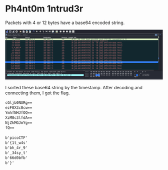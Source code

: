 # Ph4nt0m 1ntrud3r

Packets with 4 or 12 bytes have a base64 encoded string.

![Ph4nt0m 1ntrud3r](./ph4nt0m_1ntrud3r_1.png)

I sorted these base64 string by the timestamp.
After decoding and connecting them, I got the flag.
```
cGljb0NURg==
ezF0X3c0cw==
YmhfNHJfOQ==
XzM0c3lfdA==
NjZkMGJmYg==
fQ==

b'picoCTF'
b'{1t_w4s'
b'bh_4r_9'
b'_34sy_t'
b'66d0bfb'
b'}'
```
